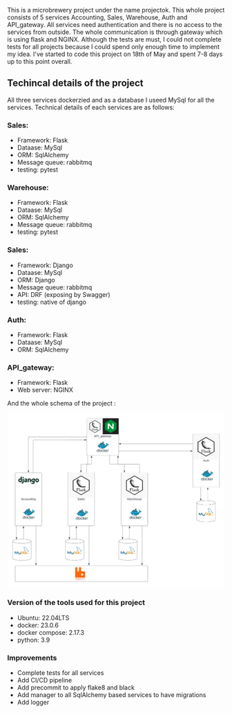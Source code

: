 This is a microbrewery project under the name projectok. This whole project consists of 5 services Accounting, Sales, Warehouse, Auth and API_gateway. All services need authentication and there is no access to the services from outside. The whole communication is through gateway which is using flask and NGINX. Although the tests are must, I could not complete tests for all projects because I could spend only enough time to implement my idea. I've started to code this project on 18th of May and spent 7-8 days up to this point overall.

## Techincal details of the project

All three services dockerzied and as a database I useed MySql for all the services. Technical details of each services are as follows:

### Sales:
- Framework: Flask
- Dataase: MySql
- ORM: SqlAlchemy
- Message queue: rabbitmq
- testing: pytest

### Warehouse:
- Framework: Flask
- Dataase: MySql
- ORM: SqlAlchemy
- Message queue: rabbitmq
- testing: pytest

### Sales:
- Framework: Django
- Dataase: MySql
- ORM: Django
- Message queue: rabbitmq
- API: DRF (exposing by Swagger)
- testing: native of django

### Auth:
- Framework: Flask
- Dataase: MySql
- ORM: SqlAlchemy

### API_gateway:
- Framework: Flask
- Web server: NGINX


And the whole schema of the project :

![Alt text](cloudsigma.png?raw=true "Schema")

### Version of the tools used for this project

- Ubuntu: 22.04LTS
- docker: 23.0.6
- docker compose: 2.17.3
- python: 3.9


### Improvements

- Complete tests for all services
- Add CI/CD pipeline
- Add precommit to apply flake8 and black
- Add manager to all SqlAlchemy based services to have migrations
- Add logger
